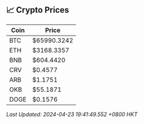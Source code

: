 ## 📈 Crypto Prices

| Coin | Price |
| ---- | ----- |
| BTC | $65990.3242 |
| ETH | $3168.3357 |
| BNB | $604.4420 |
| CRV | $0.4577 |
| ARB | $1.1751 |
| OKB | $55.1871 |
| DOGE | $0.1576 |

_Last Updated: 2024-04-23 19:41:49.552 +0800 HKT_